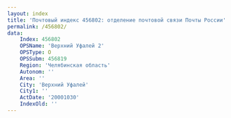 ```yaml
---
layout: index
title: 'Почтовый индекс 456802: отделение почтовой связи Почты России'
permalink: /456802/
data:
    Index: 456802
    OPSName: 'Верхний Уфалей 2'
    OPSType: О
    OPSSubm: 456819
    Region: 'Челябинская область'
    Autonom: ''
    Area: ''
    City: 'Верхний Уфалей'
    City1: ''
    ActDate: '20001030'
    IndexOld: ''
---
```

